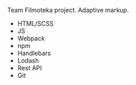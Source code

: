 Team Filmoteka project. Adaptive markup.
- HTML/SCSS
- JS
- Webpack
- npm
- Handlebars
- Lodash
- Rest API
- Git
